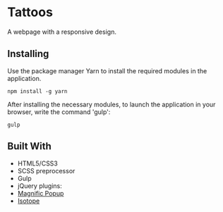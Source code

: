 
 
# Tattoos

A webpage with a responsive design.

## Installing

Use the package manager Yarn to install the required modules in the application.

```
npm install -g yarn
```

After installing the necessary modules, to launch the application in your browser, write the command 'gulp':

```
gulp
```

## Built With

* HTML5/CSS3
* SCSS preprocessor
* Gulp
* jQuery plugins: 
* [Magnific Popup](https://dimsemenov.com/plugins/magnific-popup/)
* [Isotope](https://isotope.metafizzy.co/)
